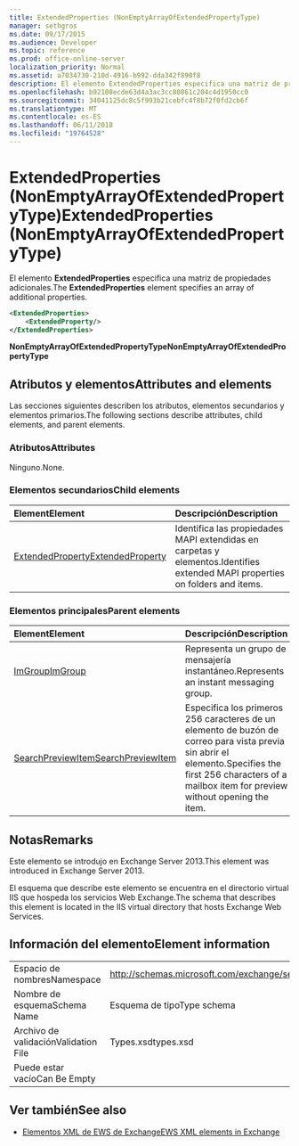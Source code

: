 ```yaml
---
title: ExtendedProperties (NonEmptyArrayOfExtendedPropertyType)
manager: sethgros
ms.date: 09/17/2015
ms.audience: Developer
ms.topic: reference
ms.prod: office-online-server
localization_priority: Normal
ms.assetid: a7034730-210d-4916-b992-dda342f890f8
description: El elemento ExtendedProperties especifica una matriz de propiedades adicionales.
ms.openlocfilehash: b92108ecde63d4a3ac3cc80861c204c4d1950cc0
ms.sourcegitcommit: 34041125dc8c5f993b21cebfc4f8b72f0fd2cb6f
ms.translationtype: MT
ms.contentlocale: es-ES
ms.lasthandoff: 06/11/2018
ms.locfileid: "19764528"
---
```

# <a name="extendedproperties-nonemptyarrayofextendedpropertytype"></a><span data-ttu-id="17dc1-103">ExtendedProperties (NonEmptyArrayOfExtendedPropertyType)</span><span class="sxs-lookup"><span data-stu-id="17dc1-103">ExtendedProperties (NonEmptyArrayOfExtendedPropertyType)</span></span>

<span data-ttu-id="17dc1-104">El elemento **ExtendedProperties** especifica una matriz de propiedades adicionales.</span><span class="sxs-lookup"><span data-stu-id="17dc1-104">The **ExtendedProperties** element specifies an array of additional properties.</span></span> 
  
```XML
<ExtendedProperties>
    <ExtendedProperty/>
</ExtendedProperties>
```

 <span data-ttu-id="17dc1-105">**NonEmptyArrayOfExtendedPropertyType**</span><span class="sxs-lookup"><span data-stu-id="17dc1-105">**NonEmptyArrayOfExtendedPropertyType**</span></span>
## <a name="attributes-and-elements"></a><span data-ttu-id="17dc1-106">Atributos y elementos</span><span class="sxs-lookup"><span data-stu-id="17dc1-106">Attributes and elements</span></span>

<span data-ttu-id="17dc1-107">Las secciones siguientes describen los atributos, elementos secundarios y elementos primarios.</span><span class="sxs-lookup"><span data-stu-id="17dc1-107">The following sections describe attributes, child elements, and parent elements.</span></span>
  
### <a name="attributes"></a><span data-ttu-id="17dc1-108">Atributos</span><span class="sxs-lookup"><span data-stu-id="17dc1-108">Attributes</span></span>

<span data-ttu-id="17dc1-109">Ninguno.</span><span class="sxs-lookup"><span data-stu-id="17dc1-109">None.</span></span>
  
### <a name="child-elements"></a><span data-ttu-id="17dc1-110">Elementos secundarios</span><span class="sxs-lookup"><span data-stu-id="17dc1-110">Child elements</span></span>

|<span data-ttu-id="17dc1-111">**Element**</span><span class="sxs-lookup"><span data-stu-id="17dc1-111">**Element**</span></span>|<span data-ttu-id="17dc1-112">**Descripción**</span><span class="sxs-lookup"><span data-stu-id="17dc1-112">**Description**</span></span>|
|:-----|:-----|
|[<span data-ttu-id="17dc1-113">ExtendedProperty</span><span class="sxs-lookup"><span data-stu-id="17dc1-113">ExtendedProperty</span></span>](extendedproperty.md) <br/> |<span data-ttu-id="17dc1-114">Identifica las propiedades MAPI extendidas en carpetas y elementos.</span><span class="sxs-lookup"><span data-stu-id="17dc1-114">Identifies extended MAPI properties on folders and items.</span></span>  <br/> |
   
### <a name="parent-elements"></a><span data-ttu-id="17dc1-115">Elementos principales</span><span class="sxs-lookup"><span data-stu-id="17dc1-115">Parent elements</span></span>

|<span data-ttu-id="17dc1-116">**Element**</span><span class="sxs-lookup"><span data-stu-id="17dc1-116">**Element**</span></span>|<span data-ttu-id="17dc1-117">**Descripción**</span><span class="sxs-lookup"><span data-stu-id="17dc1-117">**Description**</span></span>|
|:-----|:-----|
|[<span data-ttu-id="17dc1-118">ImGroup</span><span class="sxs-lookup"><span data-stu-id="17dc1-118">ImGroup</span></span>](imgroup.md) <br/> |<span data-ttu-id="17dc1-119">Representa un grupo de mensajería instantáneo.</span><span class="sxs-lookup"><span data-stu-id="17dc1-119">Represents an instant messaging group.</span></span>  <br/> |
|[<span data-ttu-id="17dc1-120">SearchPreviewItem</span><span class="sxs-lookup"><span data-stu-id="17dc1-120">SearchPreviewItem</span></span>](searchpreviewitem.md) <br/> |<span data-ttu-id="17dc1-121">Especifica los primeros 256 caracteres de un elemento de buzón de correo para vista previa sin abrir el elemento.</span><span class="sxs-lookup"><span data-stu-id="17dc1-121">Specifies the first 256 characters of a mailbox item for preview without opening the item.</span></span>  <br/> |
   
## <a name="remarks"></a><span data-ttu-id="17dc1-122">Notas</span><span class="sxs-lookup"><span data-stu-id="17dc1-122">Remarks</span></span>

<span data-ttu-id="17dc1-123">Este elemento se introdujo en Exchange Server 2013.</span><span class="sxs-lookup"><span data-stu-id="17dc1-123">This element was introduced in Exchange Server 2013.</span></span>
  
<span data-ttu-id="17dc1-124">El esquema que describe este elemento se encuentra en el directorio virtual IIS que hospeda los servicios Web Exchange.</span><span class="sxs-lookup"><span data-stu-id="17dc1-124">The schema that describes this element is located in the IIS virtual directory that hosts Exchange Web Services.</span></span>
  
## <a name="element-information"></a><span data-ttu-id="17dc1-125">Información del elemento</span><span class="sxs-lookup"><span data-stu-id="17dc1-125">Element information</span></span>

|||
|:-----|:-----|
|<span data-ttu-id="17dc1-126">Espacio de nombres</span><span class="sxs-lookup"><span data-stu-id="17dc1-126">Namespace</span></span>  <br/> |http://schemas.microsoft.com/exchange/services/2006/types  <br/> |
|<span data-ttu-id="17dc1-127">Nombre de esquema</span><span class="sxs-lookup"><span data-stu-id="17dc1-127">Schema Name</span></span>  <br/> |<span data-ttu-id="17dc1-128">Esquema de tipo</span><span class="sxs-lookup"><span data-stu-id="17dc1-128">Type schema</span></span>  <br/> |
|<span data-ttu-id="17dc1-129">Archivo de validación</span><span class="sxs-lookup"><span data-stu-id="17dc1-129">Validation File</span></span>  <br/> |<span data-ttu-id="17dc1-130">Types.xsd</span><span class="sxs-lookup"><span data-stu-id="17dc1-130">types.xsd</span></span>  <br/> |
|<span data-ttu-id="17dc1-131">Puede estar vacío</span><span class="sxs-lookup"><span data-stu-id="17dc1-131">Can Be Empty</span></span>  <br/> ||
   
## <a name="see-also"></a><span data-ttu-id="17dc1-132">Ver también</span><span class="sxs-lookup"><span data-stu-id="17dc1-132">See also</span></span>



- [<span data-ttu-id="17dc1-133">Elementos XML de EWS de Exchange</span><span class="sxs-lookup"><span data-stu-id="17dc1-133">EWS XML elements in Exchange</span></span>](ews-xml-elements-in-exchange.md)

